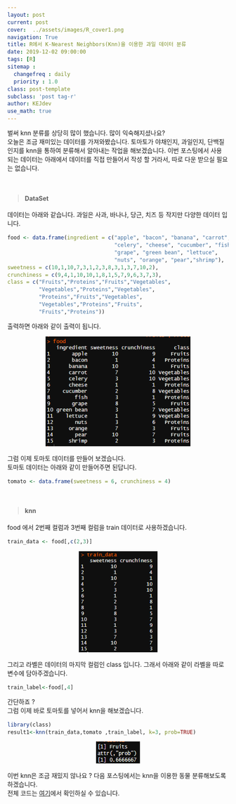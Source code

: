 ```yaml
---
layout: post
current: post
cover:  ../assets/images/R_cover1.png
navigation: True
title: R에서 K-Nearest Neighbors(Knn)을 이용한 과일 데이터 분류
date: 2019-12-02 09:00:00
tags: [R]
sitemap :
  changefreq : daily
  priority : 1.0
class: post-template
subclass: 'post tag-r'
author: KEJdev
use_math: true
---  
```


벌써 knn 분류를 상당히 많이 했습니다. 많이 익숙해지셨나요?  
오늘은 조금 재미있는 데이터를 가져와봤습니다. 토마토가 야채인지, 과일인지, 단백질인지를 knn을 통하여 분류해서 알아내는 작업을 해보겠습니다. 이번 포스팅에서 사용 되는 데이터는 아래에서 데이터를 직접 만들어서 작성 할 거라서, 따로 다운 받으실 필요는 없습니다. 




<br>  


 

> #### DataSet 

데이터는 아래와 같습니다. 과일은 사과, 바나나, 당근, 치즈 등 작지만 다양한 데이터 입니다.

```r
food <- data.frame(ingredient = c("apple", "bacon", "banana", "carrot",
                                  "celery", "cheese", "cucumber", "fish",
                                  "grape", "green bean", "lettuce",
                                  "nuts", "orange", "pear","shrimp"),
sweetness = c(10,1,10,7,3,1,2,3,8,3,1,3,7,10,2),
crunchiness = c(9,4,1,10,10,1,8,1,5,7,9,6,3,7,3),
class = c("Fruits","Proteins","Fruits","Vegetables",
          "Vegetables","Proteins","Vegetables",
          "Proteins","Fruits","Vegetables",
          "Vegetables","Proteins","Fruits",
          "Fruits","Proteins"))
```

출력하면 아래와 같이 출력이 됩니다.  

<center><img src="../assets/images/r3.png" width="330" height="250"></center> 

그럼 이제 토마토 데이터를 만들어 보겠습니다.   
토마토 데이터는 아래와 같이 만들어주면 된답니다.  

```r
tomato <- data.frame(sweetness = 6, crunchiness = 4)
```

<br>  



> #### knn 

food 에서 2번째 컬럼과 3번째 컬럼을 train 데이터로 사용하겠습니다. 

```r
train_data <- food[,c(2,3)]
```

<center><img src="../assets/images/r4.png" width="180" height="230"></center> 

그리고 라벨은 데이터의 마지막 컬럼인 class 입니다. 그래서 아래와 같이 라벨을 따로 변수에 담아주겠습니다.  


```r
train_label<-food[,4]  
```

간단하죠 ?  
그럼 이제 바로 토마토를 넣어서 knn을 해보겠습니다.  

```r
library(class) 
result1<-knn(train_data,tomato ,train_label, k=3, prob=TRUE)
```

<center><img src="../assets/images/r5.png" width="100" height="50"></center> 

이번 knn은 조금 재밌지 않나요 ? 다음 포스팅에서는 knn을 이용한 동물 분류해보도록 하겠습니다.    
전체 코드는 [여기](https://github.com/KEJdev/R-Example)에서 확인하실 수 있습니다.  




